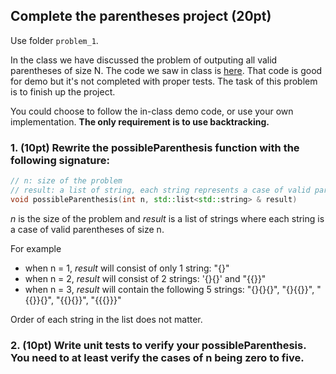 ## Complete the parentheses project (20pt)

Use folder ```problem_1```.

In the class we have discussed the problem of outputing all valid parentheses of size N. The code we saw in class is [here](https://github.com/pdgetrf/UWB_CSS342_2019_Fall/tree/master/class7/possible_parentheses). That code is good for demo but it's not completed with proper tests. The task of this problem is to finish up the project. 

You could choose to follow the in-class demo code, or use your own implementation. **The only requirement is to use backtracking.**


### 1. (10pt) Rewrite the possibleParenthesis function with the following signature:

```c++
// n: size of the problem
// result: a list of string, each string represents a case of valid parentheses of size n
void possibleParenthesis(int n, std::list<std::string> & result)
```

*n* is the size of the problem and *result* is a list of strings where each string is a case of valid parentheses of size n.

For example
- when n = 1, *result* will consist of only 1 string: "{}"
- when n = 2, *result* will consist of 2 strings: '{}{}' and "{{}}"
- when n = 3, *result* will contain the following 5 strings:
"{}{}{}", 
"{}{{}}",
"{{}}{}",
"{{}{}}",
"{{{}}}"

Order of each string in the list does not matter.

### 2. (10pt) Write unit tests to verify your possibleParenthesis. You need to at least verify the cases of n being zero to five.
